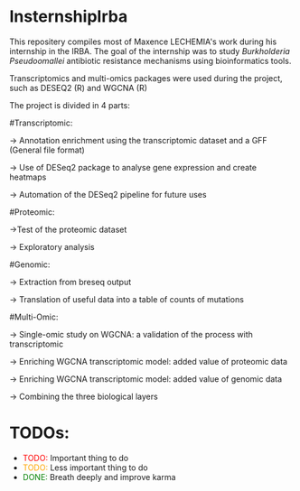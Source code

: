 # InsternshipIrba
This repositery compiles most of Maxence LECHEMIA's work during his internship in the IRBA.
The goal of the internship was to study _Burkholderia Pseudoomallei_ antibiotic resistance mechanisms using bioinformatics tools. 

Transcriptomics and multi-omics packages were used during the project, such as DESEQ2 (R) and WGCNA (R)

The project is divided in 4 parts:



#Transcriptomic:

  -> Annotation enrichment using the transcriptomic dataset and a GFF (General file format)
  
  -> Use of DESeq2 package to analyse gene expression and create heatmaps
  
  -> Automation of the DESeq2 pipeline for future uses




#Proteomic:

  ->Test of the proteomic dataset
  
  -> Exploratory analysis



  
#Genomic:

  -> Extraction from breseq output 
  
  -> Translation of useful data into a table of counts of mutations



  
#Multi-Omic:

  -> Single-omic study on WGCNA: a validation of the process with transcriptomic
  
  -> Enriching WGCNA transcriptomic model: added value of proteomic data
  
  -> Enriching WGCNA transcriptomic model: added value of genomic data
  
  -> Combining the three biological layers


<style>
r { color: Red }
o { color: Orange }
g { color: Green }
</style>

# TODOs:

- <r>TODO:</r> Important thing to do
- <o>TODO:</o> Less important thing to do
- <g>DONE:</g> Breath deeply and improve karma


